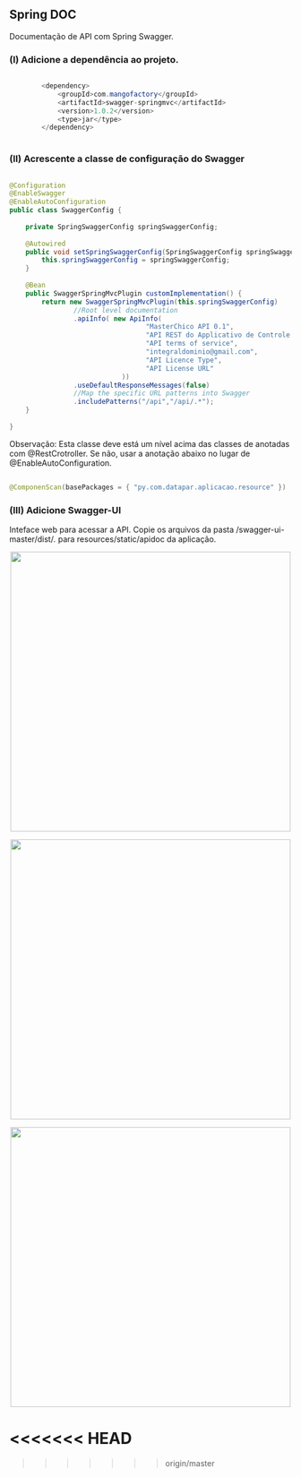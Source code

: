 ## Spring DOC

Documentação de API com Spring Swagger.

### (I)  Adicione a dependência ao projeto.

```java

		<dependency>
			<groupId>com.mangofactory</groupId>
			<artifactId>swagger-springmvc</artifactId>
			<version>1.0.2</version>
			<type>jar</type>
		</dependency>
		
```

### (II) Acrescente a classe de configuração do Swagger

```java

@Configuration
@EnableSwagger
@EnableAutoConfiguration
public class SwaggerConfig {
    
    private SpringSwaggerConfig springSwaggerConfig;
 
    @Autowired
    public void setSpringSwaggerConfig(SpringSwaggerConfig springSwaggerConfig) {
        this.springSwaggerConfig = springSwaggerConfig;
    }
    
    @Bean
    public SwaggerSpringMvcPlugin customImplementation() {
        return new SwaggerSpringMvcPlugin(this.springSwaggerConfig)
                //Root level documentation
                .apiInfo( new ApiInfo(
                	              "MasterChico API 0.1",
                	              "API REST do Applicativo de Controle de Pedidos",
                	              "API terms of service",
                	              "integraldominio@gmail.com",
                	              "API Licence Type",
                	              "API License URL"
                	        ))
                .useDefaultResponseMessages(false)
                //Map the specific URL patterns into Swagger
                .includePatterns("/api","/api/.*");
    }
    
}

```

Observação: Esta classe deve está um nível acima das classes de anotadas com @RestCrotroller. Se não, usar a anotação abaixo no lugar de @EnableAutoConfiguration.

```java

@ComponenScan(basePackages = { "py.com.datapar.aplicacao.resource" })

```
### (III) Adicione Swagger-UI

Inteface web para acessar a API. Copie os arquivos da pasta /swagger-ui-master/dist/*.* para resources/static/apidoc da aplicação. 

<p align="center">
<img src="https://github.com/lyndontavares/spring-angularjs-datapar/blob/master/AngularJS/imgs/image_thumb_63DE1982.png" width="500">
</p>

<p align="center">
<img src="https://github.com/lyndontavares/spring-angularjs-datapar/blob/master/AngularJS/imgs/image_thumb_63DE1982.png" width="500">
</p>

<p align="center">
<img src="https://github.com/lyndontavares/spring-angularjs-datapar/blob/master/AngularJS/imgs/image_thumb_63DE1982.png" width="500">
</p>

<<<<<<< HEAD
=======

>>>>>>> origin/master
